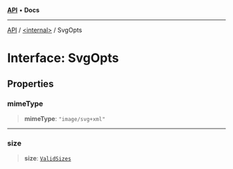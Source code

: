 [**API**](../../README.md) • **Docs**

***

[API](../../README.md) / [\<internal\>](../README.md) / SvgOpts

# Interface: SvgOpts

## Properties

### mimeType

> **mimeType**: `"image/svg+xml"`

***

### size

> **size**: [`ValidSizes`](../type-aliases/ValidSizes.md)
